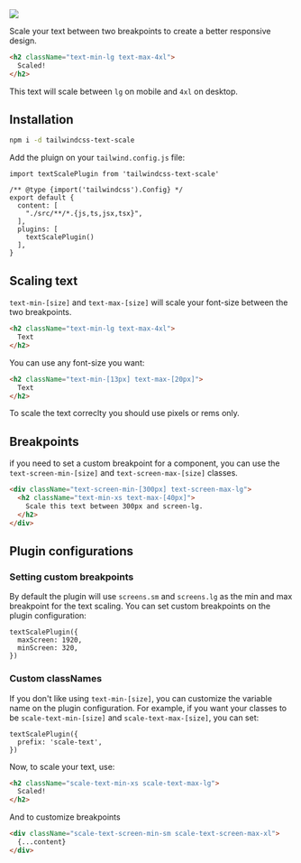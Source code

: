 <img src="https://raw.githubusercontent.com/matiasngf/tailwindcss-text-scale/main/text-scale-logo.png"/>

Scale your text between two breakpoints to create a better responsive design.

```html
<h2 className="text-min-lg text-max-4xl">
  Scaled!
</h2>
```

This text will scale between `lg` on mobile and `4xl` on desktop.

## Installation

```bash
npm i -d tailwindcss-text-scale
```

Add the pluign on your `tailwind.config.js` file:

```tsx
import textScalePlugin from 'tailwindcss-text-scale'

/** @type {import('tailwindcss').Config} */
export default {
  content: [
    "./src/**/*.{js,ts,jsx,tsx}",
  ],
  plugins: [
    textScalePlugin()
  ],
}
```

## Scaling text

`text-min-[size]` and `text-max-[size]` will scale your font-size between the two breakpoints.

```html
<h2 className="text-min-lg text-max-4xl">
  Text
</h2>
```

You can use any font-size you want:

```html
<h2 className="text-min-[13px] text-max-[20px]">
  Text
</h2>
```

To scale the text correclty you should use pixels or rems only.

## Breakpoints

if you need to set a custom breakpoint for a component, you can use the `text-screen-min-[size]` and `text-screen-max-[size]` classes.

```html
<div className="text-screen-min-[300px] text-screen-max-lg">
  <h2 className="text-min-xs text-max-[40px]">
    Scale this text between 300px and screen-lg.
  </h2>
</div>
```

## Plugin configurations

### Setting custom breakpoints

By default the plugin will use `screens.sm` and `screens.lg` as the min and max breakpoint for the text scaling. You can set custom breakpoints on the plugin configuration:

```tsx
textScalePlugin({
  maxScreen: 1920,
  minScreen: 320,
})
```

### Custom classNames

If you don't like using `text-min-[size]`, you can customize the variable name on the plugin configuration. For example, if you want your classes to be `scale-text-min-[size]` and `scale-text-max-[size]`, you can set:

```tsx
textScalePlugin({
  prefix: 'scale-text',
})
```

Now, to scale your text, use:
```html
<h2 className="scale-text-min-xs scale-text-max-lg">
  Scaled!
</h2>
```

And to customize breakpoints

```html
<div className="scale-text-screen-min-sm scale-text-screen-max-xl">
  {...content}
</div>
```